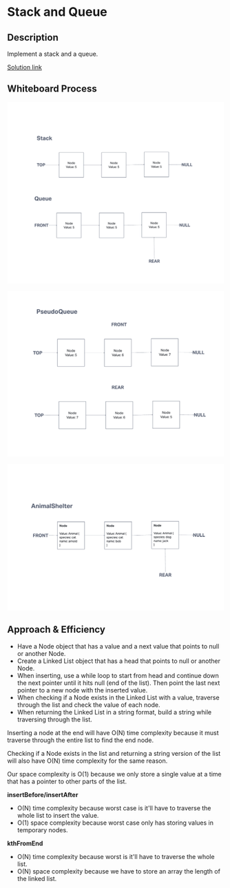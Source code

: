 # Stack and Queue
## Description
Implement a stack and a queue.

[Solution link](./index.js)

## Whiteboard Process
![image](./Whiteboard.png)

![image](./Whiteboard2.png)

![image](./Whiteboard3.png)

## Approach & Efficiency
* Have a Node object that has a value and a next value that points to null or another Node.
* Create a Linked List object that has a head that points to null or another Node.
* When inserting, use a while loop to start from head and continue down the next pointer until it hits null (end of the list). Then point the last next pointer to a new node with the inserted value.
* When checking if a Node exists in the Linked List with a value, traverse through the list and check the value of each node.
* When returning the Linked List in a string format, build a string while traversing through the list.

Inserting a node at the end will have O(N) time complexity because it must traverse through the entire list to find the end node.

Checking if a Node exists in the list and returning a string version of the list will also have O(N) time complexity for the same reason.

Our space complexity is O(1) because we only store a single value at a time that has a pointer to other parts of the list.

**insertBefore/insertAfter**
* O(N) time complexity because worst case is it'll have to traverse the whole list to insert the value.
* O(1) space complexity because worst case only has storing values in temporary nodes.

**kthFromEnd**
* O(N) time complexity because worst is it'll have to traverse the whole list.
* O(N) space complexity because we have to store an array the length of the linked list.
